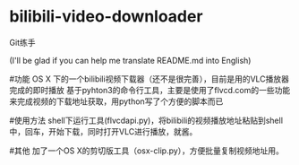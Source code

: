 # bilibili-video-downloader
Git练手

(I'll be glad if you can help me translate README.md into English)

#功能
OS X 下的一个bilibili视频下载器（还不是很完善），目前是用的VLC播放器完成的即时播放
基于pyhton3的命令行工具，主要是使用了flvcd.com的一些功能来完成视频的下载地址获取，用python写了个方便的脚本而已

#使用方法
shell下运行工具(flvcdapi.py)，将bilibili的视频播放地址粘贴到shell中，回车，开始下载，同时打开VLC进行播放，就酱。

#其他
加了一个OS X的剪切版工具（osx-clip.py），方便批量复制视频地址用。
